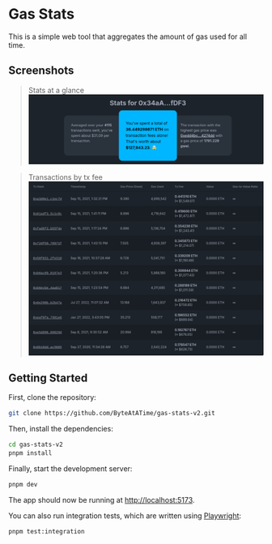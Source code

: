 # Gas Stats

This is a simple web tool that aggregates the amount of gas used for all time.

## Screenshots

> Stats at a glance
> ![Cards](screenshots/cards.png)


> Transactions by tx fee
> ![Transactions table](screenshots/table.png)

## Getting Started

First, clone the repository:

```bash
git clone https://github.com/ByteAtATime/gas-stats-v2.git
```

Then, install the dependencies:
    
```bash
cd gas-stats-v2
pnpm install
```
    
Finally, start the development server:
    
```bash
pnpm dev
```

The app should now be running at [http://localhost:5173](http://localhost:5173).

You can also run integration tests, which are written using [Playwright](https://playwright.dev/):

```bash
pnpm test:integration
```
